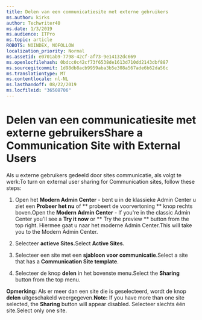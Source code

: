 ```yaml
---
title: Delen van een communicatiesite met externe gebruikers
ms.author: kirks
author: Techwriter40
ms.date: 1/3/2019
ms.audience: ITPro
ms.topic: article
ROBOTS: NOINDEX, NOFOLLOW
localization_priority: Normal
ms.assetid: e0701ab9-7798-42cf-af73-9e14132dc669
ms.openlocfilehash: 0bdcc0c42cf73f6538de1613d710dd2143dbf887
ms.sourcegitcommit: 1d98db8acb9959aba3b5e308a567ade6b62da56c
ms.translationtype: MT
ms.contentlocale: nl-NL
ms.lasthandoff: 08/22/2019
ms.locfileid: "36508706"
---
```

# <a name="share-a-communication-site-with-external-users"></a><span data-ttu-id="04788-102">Delen van een communicatiesite met externe gebruikers</span><span class="sxs-lookup"><span data-stu-id="04788-102">Share a Communication Site with External Users</span></span>

<span data-ttu-id="04788-103">Als u externe gebruikers gedeeld door sites communicatie, als volgt te werk:</span><span class="sxs-lookup"><span data-stu-id="04788-103">To turn on external user sharing for Communication sites, follow these steps:</span></span> 
  
1. <span data-ttu-id="04788-104">Open het **Modern Admin Center** - bent u in de klassieke Admin Center u ziet een **Probeer het nu** of \*\* probeert de voorvertoning \*\* knop rechts boven.</span><span class="sxs-lookup"><span data-stu-id="04788-104">Open the **Modern Admin Center** - If you're in the classic Admin Center you'll see a **Try it now** or \*\* Try the preview \*\* button from the top right.</span></span> <span data-ttu-id="04788-105">Hiermee gaat u naar het moderne Admin Center.</span><span class="sxs-lookup"><span data-stu-id="04788-105">This will take you to the Modern Admin Center.</span></span> 
  
2. <span data-ttu-id="04788-106">Selecteer **actieve Sites.**</span><span class="sxs-lookup"><span data-stu-id="04788-106">Select **Active Sites.**</span></span>
  
3. <span data-ttu-id="04788-107">Selecteer een site met een **sjabloon voor communicatie**.</span><span class="sxs-lookup"><span data-stu-id="04788-107">Select a site that has a **Communication Site template**.</span></span> 
  
4. <span data-ttu-id="04788-108">Selecteer de knop **delen** in het bovenste menu.</span><span class="sxs-lookup"><span data-stu-id="04788-108">Select the **Sharing** button from the top menu.</span></span> 
  
 <span data-ttu-id="04788-109">**Opmerking:** Als er meer dan een site die is geselecteerd, wordt de knop **delen** uitgeschakeld weergegeven.</span><span class="sxs-lookup"><span data-stu-id="04788-109">**Note:** If you have more than one site selected, the **Sharing** button will appear disabled.</span></span> <span data-ttu-id="04788-110">Selecteer slechts één site.</span><span class="sxs-lookup"><span data-stu-id="04788-110">Select only one site.</span></span> 
  

